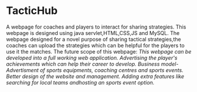 # TacticHub
A webpage for coaches and players to interact for sharing strategies. 
This webpage is designed using java servlet,HTML,CSS,JS and MySQL.
The webpage designed for a novel purpose of sharing tactical strategies,the coaches can upload the strategies which can be helpful for the players to use it the matches.
The future scope of this webpage:
  *This webpage can be developed into a full working web application.*
  *Advertising the player's achievements which can help their career to develop.*
  *Business model-Advertisment of sports equipments, coaching centres and sports events.*
  *Better design of the website and management.*
  *Adding extra features like searching for local teams andhosting an sports event option.*
